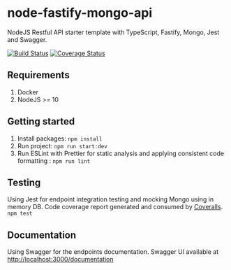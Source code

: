 # node-fastify-mongo-api
NodeJS Restful API starter template with TypeScript, Fastify, Mongo, Jest and Swagger.

[![Build Status](https://travis-ci.com/gmarokov/node-fastify-mongo-api.svg?branch=master)](https://travis-ci.com/gmarokov/node-fastify-mongo-api)
[![Coverage Status](https://coveralls.io/repos/github/gmarokov/node-fastify-mongo-api/badge.svg?branch=master)](https://coveralls.io/github/gmarokov/node-fastify-mongo-api?branch=master)

## Requirements
1. Docker
2. NodeJS >= 10

## Getting started
1. Install packages: 
`npm install`
3. Run project: 
`npm run start:dev`
4. Run ESLint with Prettier for static analysis and applying consistent code formatting : 
`npm run lint`

## Testing 
Using Jest for endpoint integration testing and mocking Mongo using in memory DB. 
Code coverage report generated and consumed by [Coveralls](https://coveralls.io/). 
`npm test`

## Documentation 
Using Swagger for the endpoints documentation. Swagger UI available at [http://localhost:3000/documentation](http://localhost:3000/documentation)